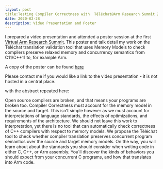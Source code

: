 ```yaml
---
layout: post
title:Testing Compiler Correctness with  Téléchat@Arm Research Summit 2020
date: 2020-02-28
description: Video Presentation and Poster
---
```


I prepared a video presentation and attended a poster session at the first [Virtual Arm Research Summit](https://community.arm.com/developer/research/b/articles/posts/what-you-missed-at-the-first-virtual-arm-research-summit?_ga=2.57313066.1227003164.1601997708-1536546198.1525900856). This poster and talk detail my work on the Téléchat translation validation tool that uses Memory Models to check compilers preserve relaxed memory and concurrency semantics from C11/C++11 to, for example Arm. 

A copy of the poster can be found [here](https://community.arm.com/developer/research/m/resources/991)

Please contact me if you would like a link to the video presentation - it is not hosted in a central place.

with the abstract repeated here:

Open source compilers are broken, and that means your programs are broken too. Compiler Correctness must account for the memory model in the source and target. This isn't simple however as we must account for interpretations of language standards, the effects of optimizations, and requirements of the architecture. We should not leave this work to interpretation, yet there is no tool that can automatically check correctness of C++ compilers with respect to memory models. We propose the Téléchat tool to check whether compiler translation preserves concurrent program semantics over the source and target memory models. On the way, you will learn about about the standards you should consider when writing code in either C, C++, or Arm assembly. You'll discover the kinds of behaviors you should expect from your concurrent C programs, and how that translates into Arm code.